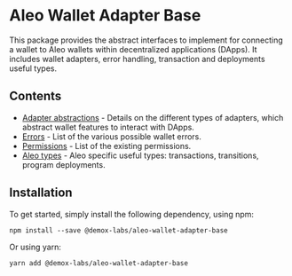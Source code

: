 # Aleo Wallet Adapter Base

This package provides the abstract interfaces to implement for connecting a wallet to Aleo wallets within decentralized applications (DApps). It includes wallet adapters, error handling, transaction and deployments useful types.

## Contents

- [Adapter abstractions](adapters.md) - Details on the different types of adapters, which abstract wallet features to interact with DApps.
- [Errors](errors.md) - List of the various possible wallet errors.
- [Permissions](permissions.md) - List of the existing permissions.
- [Aleo types](aleo_types.md) - Aleo specific useful types: transactions, transitions, program deployments.

## Installation

To get started, simply install the following dependency, using npm:

```shell
npm install --save @demox-labs/aleo-wallet-adapter-base
```

Or using yarn:

```shell
yarn add @demox-labs/aleo-wallet-adapter-base
```
